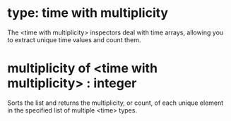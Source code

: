 # type: time with multiplicity

The &lt;time with multiplicity&gt; inspectors deal with time arrays, allowing you to extract unique time values and count them.

# multiplicity of &lt;time with multiplicity&gt; : integer

Sorts the list and returns the multiplicity, or count, of each unique element in the specified list of multiple &lt;time&gt; types.
